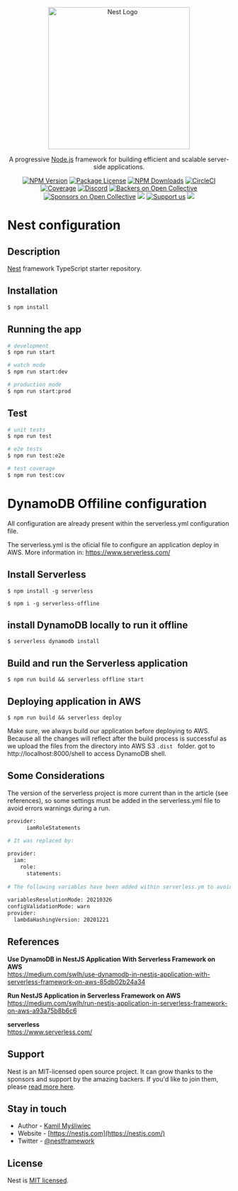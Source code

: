<p align="center">
  <a href="http://nestjs.com/" target="blank"><img src="https://nestjs.com/img/logo_text.svg" width="320" alt="Nest Logo" /></a>
</p>

[circleci-image]: https://img.shields.io/circleci/build/github/nestjs/nest/master?token=abc123def456
[circleci-url]: https://circleci.com/gh/nestjs/nest

  <p align="center">A progressive <a href="http://nodejs.org" target="_blank">Node.js</a> framework for building efficient and scalable server-side applications.</p>
    <p align="center">
<a href="https://www.npmjs.com/~nestjscore" target="_blank"><img src="https://img.shields.io/npm/v/@nestjs/core.svg" alt="NPM Version" /></a>
<a href="https://www.npmjs.com/~nestjscore" target="_blank"><img src="https://img.shields.io/npm/l/@nestjs/core.svg" alt="Package License" /></a>
<a href="https://www.npmjs.com/~nestjscore" target="_blank"><img src="https://img.shields.io/npm/dm/@nestjs/common.svg" alt="NPM Downloads" /></a>
<a href="https://circleci.com/gh/nestjs/nest" target="_blank"><img src="https://img.shields.io/circleci/build/github/nestjs/nest/master" alt="CircleCI" /></a>
<a href="https://coveralls.io/github/nestjs/nest?branch=master" target="_blank"><img src="https://coveralls.io/repos/github/nestjs/nest/badge.svg?branch=master#9" alt="Coverage" /></a>
<a href="https://discord.gg/G7Qnnhy" target="_blank"><img src="https://img.shields.io/badge/discord-online-brightgreen.svg" alt="Discord"/></a>
<a href="https://opencollective.com/nest#backer" target="_blank"><img src="https://opencollective.com/nest/backers/badge.svg" alt="Backers on Open Collective" /></a>
<a href="https://opencollective.com/nest#sponsor" target="_blank"><img src="https://opencollective.com/nest/sponsors/badge.svg" alt="Sponsors on Open Collective" /></a>
  <a href="https://paypal.me/kamilmysliwiec" target="_blank"><img src="https://img.shields.io/badge/Donate-PayPal-ff3f59.svg"/></a>
    <a href="https://opencollective.com/nest#sponsor"  target="_blank"><img src="https://img.shields.io/badge/Support%20us-Open%20Collective-41B883.svg" alt="Support us"></a>
  <a href="https://twitter.com/nestframework" target="_blank"><img src="https://img.shields.io/twitter/follow/nestframework.svg?style=social&label=Follow"></a>
</p>
  <!--[![Backers on Open Collective](https://opencollective.com/nest/backers/badge.svg)](https://opencollective.com/nest#backer)
  [![Sponsors on Open Collective](https://opencollective.com/nest/sponsors/badge.svg)](https://opencollective.com/nest#sponsor)-->

# Nest configuration

## Description

[Nest](https://github.com/nestjs/nest) framework TypeScript starter repository.

## Installation

```bash
$ npm install
```

## Running the app

```bash
# development
$ npm run start

# watch mode
$ npm run start:dev

# production mode
$ npm run start:prod
```

## Test

```bash
# unit tests
$ npm run test

# e2e tests
$ npm run test:e2e

# test coverage
$ npm run test:cov
```

# DynamoDB Offiline configuration

All configuration are already present within the serverless.yml configuration file. 

The serverless.yml is the oficial file to configure an application deploy in AWS. More information in: https://www.serverless.com/

## Install Serverless
```
$ npm install -g serverless

$ npm i -g serverless-offline
```

## install DynamoDB locally to run it offline
```
$ serverless dynamodb install
```
## Build and run the Serverless application
```
$ npm run build && serverless offline start
```
## Deploying application in AWS
```
$ npm run build && serverless deploy
```
Make sure, we always build our application before deploying to AWS. Because all the changes will reflect after the build process is successful as we upload the files from the directory into AWS S3 <code>.dist </code> folder. got to http://localhost:8000/shell to access DynamoDB shell.

## Some Considerations
The version of the serverless project is more current than in the article (see references), so some settings must be added in the serverless.yml file to avoid errors warnings during a run.

```bash
provider:
	  iamRoleStatements
	
# It was replaced by:

provider:
  iam:
    role:
      statements:
	
# The following variables have been added within serverless.ym to avoid warnings during the run
	
variablesResolutionMode: 20210326
configValidationMode: warn
provider:
  lambdaHashingVersion: 20201221

```
## References

<b>Use DynamoDB in NestJS Application With Serverless Framework on AWS</b><br>
https://medium.com/swlh/use-dynamodb-in-nestjs-application-with-serverless-framework-on-aws-85db02b24a34

<b>Run NestJS Application in Serverless Framework on AWS</b><br>
https://medium.com/swlh/run-nestjs-application-in-serverless-framework-on-aws-a93a75b8b6c6

<b>serverless</b><br>
https://www.serverless.com/


## Support

Nest is an MIT-licensed open source project. It can grow thanks to the sponsors and support by the amazing backers. If you'd like to join them, please [read more here](https://docs.nestjs.com/support).

## Stay in touch

- Author - [Kamil Myśliwiec](https://kamilmysliwiec.com)
- Website - [https://nestjs.com](https://nestjs.com/)
- Twitter - [@nestframework](https://twitter.com/nestframework)

## License

Nest is [MIT licensed](LICENSE).

